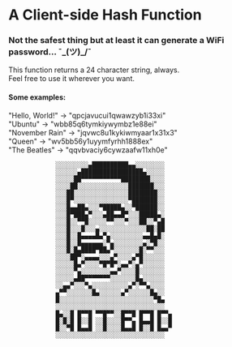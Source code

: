 # A Client-side Hash Function

### Not the safest thing but at least it can generate a WiFi password... ¯\_(ツ)_/¯

This function returns a 24 character string, always.  
Feel free to use it wherever you want.

#### Some examples:

"Hello, World!" -> "qpcjavucui1qwawzyb1i33xi"  
"Ubuntu"        -> "wbb85q6tymkiywymbz1e88ei"  
"November Rain" -> "jqvwc8u1kykiwmyaar1x31x3"  
"Queen"         -> "wv5bb56y1uyymfyrhh1888ex"  
"The Beatles"   -> "qqvbvaciy6cywzaafw11xh0e"  
  

                 
                 ░░░░░░░░░▄██████████▄▄░░░░░░░░  
                 ░░░░░░▄█████████████████▄░░░░░  
                 ░░░░░██▀▀▀▀▀▀▀▀▀▀▀████████░░░░  
                 ░░░░██░░░░░░░░░░░░░░███████░░░  
                 ░░░██░░░░░░░░░░░░░░░████████░░  
                 ░░░█▀░░░░░░░░░░░░░░░▀███████░░  
                 ░░░█▄▄██▄░░░▀█████▄░░▀██████░░  
                 ░░░█▀███▄▀░░░▄██▄▄█▀░░░█████▄░  
                 ░░░█░░▀▀█░░░░░▀▀░░░▀░░░██░░▀▄█  
                 ░░░█░░░█░░░▄░░░░░░░░░░░░░██░██  
                 ░░░█░░█▄▄▄▄█▄▀▄░░░░░░░░░▄▄█▄█░  
                 ░░░█░░█▄▄▄▄▄▄░▀▄░░░░░░░░▄░▀█░░  
                 ░░░█░█▄████▀██▄▀░░░░░░░█░▀▀░░░  
                 ░░░░██▀░▄▄▄▄░░░▄▀░░░░▄▀█░░░░░░  
                 ░░░░░█▄▀░░░░▀█▀█▀░▄▄▀░▄▀░░░░░░  
                 ░░░░░▀▄░░░░░░░░▄▄▀░░░░█░░░░░░░  
                 ░░░░░▄██▀▀▀▀▀▀▀░░░░░░░█▄░░░░░░  
                 ░░▄▄▀░░░▀▄░░░░░░░░░░▄▀░▀▀▄░░░░  
                 ▄▀▀░░░░░░░█▄░░░░░░▄▀░░░░░░█▄░░  
                 █░░░░░░░░░░░░░░░░░░░░░░░░░░▀█▄  
                 ░░░░░░░░░░░░░░░░░░░░░░░░░░░░░░  
                 █▄░░█ █▀▀█ ▀▀█▀▀░░█▀▀█ █▀▀█ █▀▀▄  
                 █░█░█ █░░█ ░░█░░░░█▀▀▄ █▄▄█ █░░█  
                 █░░▀█ █▄▄█ ░░█░░░░█▄▄█ █░░█ █▄▄▀  
                 ░░░░░░░░░░░░░░░░░░░░░░░░░░░░░░  
